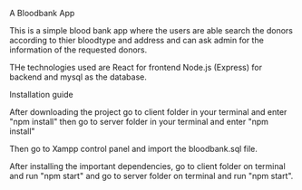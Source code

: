 A Bloodbank App

This is a simple blood bank app where the users are able search the donors according to thier bloodtype and address and can ask admin for the information of the requested donors.

THe technologies used are React for frontend Node.js (Express) for backend and mysql as the database.

Installation guide

After downloading the project go to client folder in your terminal and enter "npm install" then go to server folder in your terminal and enter "npm install"

Then go to Xampp control panel and import the bloodbank.sql file.

After installing the important dependencies, go to client folder on terminal and run "npm start" and go to server folder on terminal and run "npm start".
